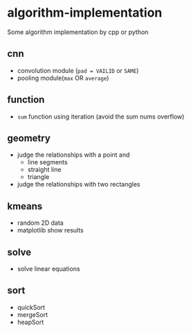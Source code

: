 # algorithm-implementation
Some algorithm implementation by cpp or python


## cnn
- convolution module (`pad = VAILID` or `SAME`)
- pooling module(`max` OR `average`)


## function
- `sum` function using iteration (avoid the sum nums overflow)

## geometry
- judge the relationships with a point and
    - line segments
    - straight line
    - triangle
- judge the relationships with two rectangles

## kmeans
- random 2D data
- matplotlib show results

## solve
- solve linear equations

## sort
- quickSort
- mergeSort
- heapSort
